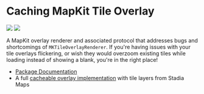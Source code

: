 #  Caching MapKit Tile Overlay

[![](https://img.shields.io/endpoint?url=https%3A%2F%2Fswiftpackageindex.com%2Fapi%2Fpackages%2Fstadiamaps%2Fmapkit-caching-tile-overlay%2Fbadge%3Ftype%3Dswift-versions)](https://swiftpackageindex.com/stadiamaps/mapkit-caching-tile-overlay) [![](https://img.shields.io/endpoint?url=https%3A%2F%2Fswiftpackageindex.com%2Fapi%2Fpackages%2Fstadiamaps%2Fmapkit-caching-tile-overlay%2Fbadge%3Ftype%3Dplatforms)](https://swiftpackageindex.com/stadiamaps/mapkit-caching-tile-overlay)

A MapKit overlay renderer and associated protocol
that addresses bugs and shortcomings of `MKTileOverlayRenderer`.
If you're having issues with your tile overlays flickering,
or wish they would overzoom existing tiles while loading instead of showing a blank,
you're in the right place!

* [Package Documentation](https://swiftpackageindex.com/stadiamaps/mapkit-caching-tile-overlay/documentation)
* A full [cacheable overlay implementation](https://github.com/stadiamaps/mapkit-layers) with tile layers from Stadia Maps
